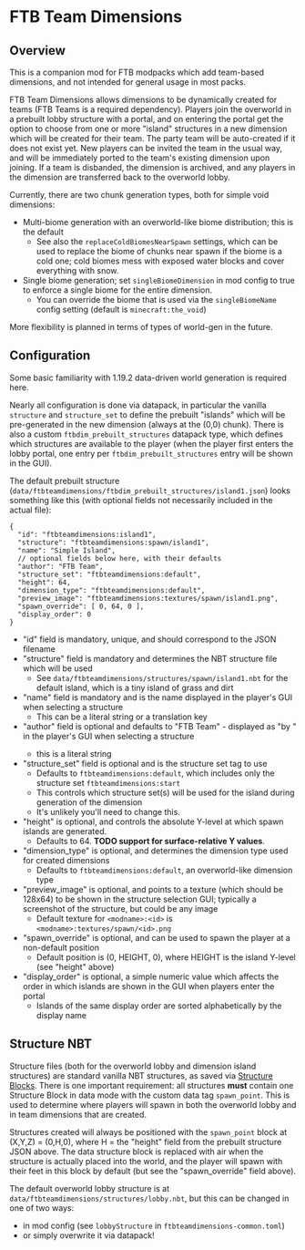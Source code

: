 # FTB Team Dimensions

## Overview

This is a companion mod for FTB modpacks which add team-based dimensions, and not intended for general usage in
most packs.

FTB Team Dimensions allows dimensions to be dynamically created for teams (FTB Teams is a required dependency).
Players join the overworld in a prebuilt lobby structure with a portal, and on entering the portal get the option
to choose from one or more "island" structures in a new dimension which will be created for their team. The party team
will be auto-created if it does not exist yet. New players can be invited the team in the usual way, and will be
immediately ported to the team's existing dimension upon joining. If a team is disbanded, the dimension is archived,
and any players in the dimension are transferred back to the overworld lobby.

Currently, there are two chunk generation types, both for simple void dimensions:

* Multi-biome generation with an overworld-like biome distribution; this is the default
  * See also the `replaceColdBiomesNearSpawn` settings, which can be used to replace the biome of chunks near spawn if the biome is a cold one; cold biomes mess with exposed water blocks and cover everything with snow.
* Single biome generation; set `singleBiomeDimension` in mod config to true to enforce a single biome for the entire dimension.
  * You can override the biome that is used via the `singleBiomeName` config setting (default is `minecraft:the_void`)

More flexibility is planned in terms of types of world-gen in the future.

## Configuration

Some basic familiarity with 1.19.2 data-driven world generation is required here.

Nearly all configuration is done via datapack, in particular the vanilla `structure` and `structure_set` to define the
prebuilt "islands" which will be pre-generated in the new dimension (always at the (0,0) chunk).  There is also a custom
`ftbdim_prebuilt_structures` datapack type, which defines which structures are available to the player (when the player
first enters the lobby portal, one entry per `ftbdim_prebuilt_structures` entry will be shown in the GUI).

The default prebuilt structure (`data/ftbteamdimensions/ftbdim_prebuilt_structures/island1.json`) looks something like this (with optional
fields not necessarily included in the actual file):

```json5
{
  "id": "ftbteamdimensions:island1",
  "structure": "ftbteamdimensions:spawn/island1",
  "name": "Simple Island",
  // optional fields below here, with their defaults
  "author": "FTB Team",
  "structure_set": "ftbteamdimensions:default",
  "height": 64,
  "dimension_type": "ftbteamdimensions:default",
  "preview_image": "ftbteamdimensions:textures/spawn/island1.png",
  "spawn_override": [ 0, 64, 0 ],
  "display_order": 0
}
```

* "id" field is mandatory, unique, and should correspond to the JSON filename
* "structure" field is mandatory and determines the NBT structure file which will be used
  * See `data/ftbteamdimensions/structures/spawn/island1.nbt` for the default island, which is a tiny island of grass and dirt
* "name" field is mandatory and is the name displayed in the player's GUI when selecting a structure
  * This can be a literal string or a translation key
* "author" field is optional and defaults to "FTB Team" - displayed as "by <author>" in the player's GUI when selecting a structure
  * this is a literal string
* "structure_set" field is optional and is the structure set tag to use
  * Defaults to `ftbteamdimensions:default`, which includes only the structure set `ftbteamdimensions:start`
  * This controls which structure set(s) will be used for the island during generation of the dimension
  * It's unlikely you'll need to change this.
* "height" is optional, and controls the absolute Y-level at which spawn islands are generated.
  * Defaults to 64. **TODO support for surface-relative Y values**.
* "dimension_type" is optional, and determines the dimension type used for created dimensions
  * Defaults to `ftbteamdimensions:default`, an overworld-like dimension type
* "preview_image" is optional, and points to a texture (which should be 128x64) to be shown in the structure selection GUI; typically a screenshot of the structure, but could be any image
  * Default texture for `<modname>:<id>` is `<modname>:textures/spawn/<id>.png`
* "spawn_override" is optional, and can be used to spawn the player at a non-default position
  * Default position is (0, HEIGHT, 0), where HEIGHT is the island Y-level (see "height" above)
* "display_order" is optional, a simple numeric value which affects the order in which islands are shown in the GUI when players enter the portal
  * Islands of the same display order are sorted alphabetically by the display name

## Structure NBT

Structure files (both for the overworld lobby and dimension island structures) are standard vanilla NBT structures, as saved
via [Structure Blocks](https://minecraft.fandom.com/wiki/Structure_Block).
There is one important requirement: all structures **must** contain one Structure Block in data mode with the custom data 
tag `spawn_point`. This is used to determine where players will spawn in both the overworld lobby and in team dimensions
that are created.

Structures created will always be positioned with the `spawn_point` block at (X,Y,Z) = (0,H,0), where H = the "height" 
field from the prebuilt structure JSON above. The data structure block is replaced with air when the structure is
actually placed into the world, and the player will spawn with their feet in this block by default (but see the
"spawn_override" field above).

The default overworld lobby structure is at `data/ftbteamdimensions/structures/lobby.nbt`, but this can be changed 
in one of two ways:
* in mod config (see `lobbyStructure` in `ftbteamdimensions-common.toml`)
* or simply overwrite it via datapack!
